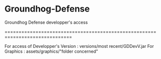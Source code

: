 # Groundhog-Defense
Groundhog Defense developper's access

==============================================================================

For access of Developper's Version : versions/most recent/GDDevV.jar
For Graphics : assets/graphics/"folder concerned"
